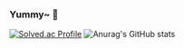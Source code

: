 ### Yummy~ 👋

<!--
**L-Si-Won/L-Si-Won** is a ✨ _special_ ✨ repository because its `README.md` (this file) appears on your GitHub profile.

Here are some ideas to get you started:

- 🔭 I’m currently working on ...
- 🌱 I’m currently learning ...
- 👯 I’m looking to collaborate on ...
- 🤔 I’m looking for help with ...
- 💬 Ask me about ...
- 📫 How to reach me: ...
- 😄 Pronouns: ...
- ⚡ Fun fact: ...
-->

<!--![Java](https://img.shields.io/badge/Java-007396.svg?&style=for-the-badge&logo=Java&logoColor=white)-->
[![Solved.ac Profile](http://mazassumnida.wtf/api/v2/generate_badge?boj=tldnjs0821)](https://solved.ac/tldnjs0821/)
![Anurag's GitHub stats](https://github-readme-stats.vercel.app/api?username=L-Si-Won&show_icons=true&theme=radical)
